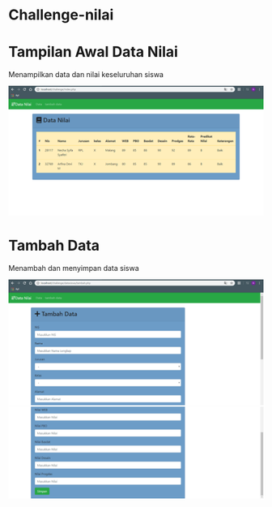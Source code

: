 # Challenge-nilai

# Tampilan Awal Data Nilai
Menampilkan data dan nilai keseluruhan siswa

![Alt Text](https://github.com/necha28/Challenge-nilai/blob/master/data%20nilai.PNG)

# Tambah Data
Menambah dan menyimpan data siswa 

![Alt Text](https://github.com/necha28/Challenge-nilai/blob/master/tambahdata1.PNG)
![Alt Text](https://github.com/necha28/Challenge-nilai/blob/master/tambahdata2.PNG)
